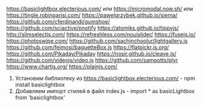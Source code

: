 https://basiclightbox.electerious.com/ или https://micromodal.now.sh/ или
https://tingle.robinparisi.com/ https://pawelgrzybek.github.io/siema/
https://github.com/cferdinandi/gumshoe/ https://github.com/sciactive/pnotify
https://atomiks.github.io/tippyjs/ http://slimselectjs.com/
https://refreshless.com/nouislider/ https://fusejs.io/ https://photoswipe.com/
https://github.com/sachinchoolur/lightgallery.js
https://github.com/feimosi/baguetteBox.js https://flatpickr.js.org/
https://github.com/Pikaday/Pikaday https://nosir.github.io/cleave.js/
https://github.com/videojs/video.js https://github.com/sampotts/plyr
https://www.chartjs.org/ https://plainjs.com/

1. Установим библиотеку из https://basiclightbox.electerious.com/ - npm install
   basiclightbox
2. Добавляем импорт стилей в файл index.js - import \* as basicLightbox from
   'basiclightbox'

